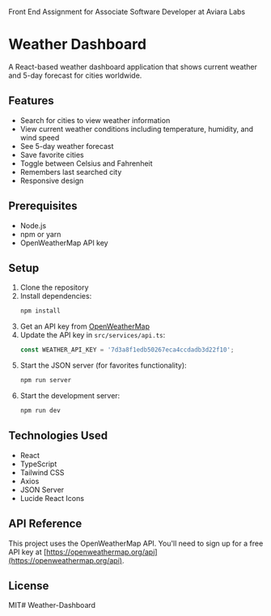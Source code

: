 
Front End Assignment for Associate Software Developer at Aviara Labs

# Weather Dashboard

A React-based weather dashboard application that shows current weather and 5-day forecast for cities worldwide.

## Features

- Search for cities to view weather information
- View current weather conditions including temperature, humidity, and wind speed
- See 5-day weather forecast
- Save favorite cities
- Toggle between Celsius and Fahrenheit
- Remembers last searched city
- Responsive design

## Prerequisites

- Node.js 
- npm or yarn
- OpenWeatherMap API key

## Setup

1. Clone the repository
2. Install dependencies:
   ```bash
   npm install
   ```
3. Get an API key from [OpenWeatherMap](https://openweathermap.org/api)
4. Update the API key in `src/services/api.ts`:
   ```typescript
   const WEATHER_API_KEY = '7d3a8f1edb50267eca4ccdadb3d22f10';
   ```
5. Start the JSON server (for favorites functionality):
   ```bash
   npm run server
   ```
6. Start the development server:
   ```bash
   npm run dev
   ```

## Technologies Used

- React
- TypeScript
- Tailwind CSS
- Axios
- JSON Server
- Lucide React Icons

## API Reference

This project uses the OpenWeatherMap API. You'll need to sign up for a free API key at [https://openweathermap.org/api](https://openweathermap.org/api).

## License

MIT# Weather-Dashboard

